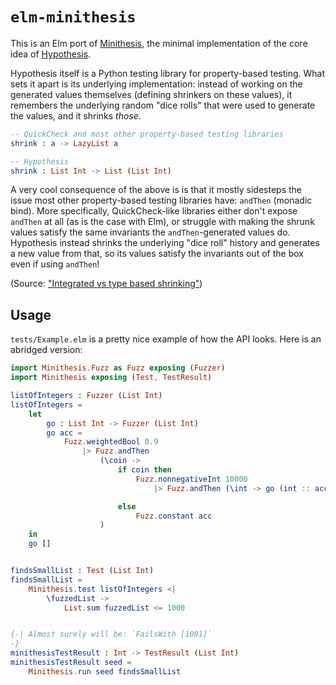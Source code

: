 # `elm-minithesis`

This is an Elm port of [Minithesis](https://github.com/drmaciver/minithesis),
the minimal implementation of the core idea of
[Hypothesis](https://github.com/HypothesisWorks/hypothesis).

Hypothesis itself is a Python testing library for property-based testing. What
sets it apart is its underlying implementation: instead of working on the
generated values themselves (defining shrinkers on these values), it remembers
the underlying random "dice rolls" that were used to generate the values,
and it shrinks *those*. 

```elm
-- QuickCheck and most other property-based testing libraries
shrink : a -> LazyList a

-- Hypothesis
shrink : List Int -> List (List Int)
```

A very cool consequence of the above is is that it mostly sidesteps the issue
most other property-based testing libraries have: `andThen` (monadic bind). More
specifically, QuickCheck-like libraries either don't expose `andThen` at all (as
is the case with Elm), or struggle with making the shrunk values satisfy the
same invariants the `andThen`-generated values do. Hypothesis instead shrinks
the underlying "dice roll" history and generates a new value from that, so
its values satisfy the invariants out of the box even if using `andThen`!

(Source: ["Integrated vs type based shrinking"](https://hypothesis.works/articles/integrated-shrinking/))

## Usage

`tests/Example.elm` is a pretty nice example of how the API looks.
Here is an abridged version:

```elm
import Minithesis.Fuzz as Fuzz exposing (Fuzzer)
import Minithesis exposing (Test, TestResult)

listOfIntegers : Fuzzer (List Int)
listOfIntegers =
    let
        go : List Int -> Fuzzer (List Int)
        go acc =
            Fuzz.weightedBool 0.9
                |> Fuzz.andThen
                    (\coin ->
                        if coin then
                            Fuzz.nonnegativeInt 10000
                                |> Fuzz.andThen (\int -> go (int :: acc))

                        else
                            Fuzz.constant acc
                    )
    in
    go []


findsSmallList : Test (List Int)
findsSmallList =
    Minithesis.test listOfIntegers <|
        \fuzzedList ->
            List.sum fuzzedList <= 1000


{-| Almost surely will be: `FailsWith [1001]`
-}
minithesisTestResult : Int -> TestResult (List Int)
minithesisTestResult seed =
    Minithesis.run seed findsSmallList
```
